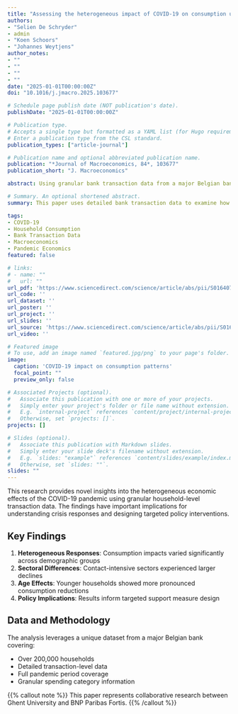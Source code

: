 ```yaml
---
title: "Assessing the heterogeneous impact of COVID-19 on consumption using bank transactions"
authors:
- "Selien De Schryder"
- admin
- "Koen Schoors"
- "Johannes Weytjens"
author_notes:
- ""
- ""
- ""
- ""
date: "2025-01-01T00:00:00Z"
doi: "10.1016/j.jmacro.2025.103677"

# Schedule page publish date (NOT publication's date).
publishDate: "2025-01-01T00:00:00Z"

# Publication type.
# Accepts a single type but formatted as a YAML list (for Hugo requirements).
# Enter a publication type from the CSL standard.
publication_types: ["article-journal"]

# Publication name and optional abbreviated publication name.
publication: "*Journal of Macroeconomics, 84*, 103677"
publication_short: "J. Macroeconomics"

abstract: Using granular bank transaction data from a major Belgian bank, we analyze the heterogeneous impact of COVID-19 on household consumption patterns. Our dataset covers over 200,000 households during the pandemic period, allowing us to examine consumption responses across different demographic groups and spending categories. We find significant heterogeneity in consumption responses, with younger households and those in contact-intensive sectors showing larger declines. The analysis reveals important insights for understanding the economic effects of pandemic-related restrictions and the design of targeted policy responses.

# Summary. An optional shortened abstract.
summary: This paper uses detailed bank transaction data to examine how COVID-19 affected household consumption patterns, revealing significant heterogeneity across demographic groups.

tags:
- COVID-19
- Household Consumption
- Bank Transaction Data
- Macroeconomics
- Pandemic Economics
featured: false

# links:
# - name: ""
#   url: ""
url_pdf: 'https://www.sciencedirect.com/science/article/abs/pii/S016407042500014X'
url_code: ''
url_dataset: ''
url_poster: ''
url_project: ''
url_slides: ''
url_source: 'https://www.sciencedirect.com/science/article/abs/pii/S016407042500014X'
url_video: ''

# Featured image
# To use, add an image named `featured.jpg/png` to your page's folder. 
image:
  caption: 'COVID-19 impact on consumption patterns'
  focal_point: ""
  preview_only: false

# Associated Projects (optional).
#   Associate this publication with one or more of your projects.
#   Simply enter your project's folder or file name without extension.
#   E.g. `internal-project` references `content/project/internal-project/index.md`.
#   Otherwise, set `projects: []`.
projects: []

# Slides (optional).
#   Associate this publication with Markdown slides.
#   Simply enter your slide deck's filename without extension.
#   E.g. `slides: "example"` references `content/slides/example/index.md`.
#   Otherwise, set `slides: ""`.
slides: ""
---
```


This research provides novel insights into the heterogeneous economic effects of the COVID-19 pandemic using granular household-level transaction data. The findings have important implications for understanding crisis responses and designing targeted policy interventions.

## Key Findings

1. **Heterogeneous Responses**: Consumption impacts varied significantly across demographic groups
2. **Sectoral Differences**: Contact-intensive sectors experienced larger declines
3. **Age Effects**: Younger households showed more pronounced consumption reductions
4. **Policy Implications**: Results inform targeted support measure design

## Data and Methodology

The analysis leverages a unique dataset from a major Belgian bank covering:
- Over 200,000 households
- Detailed transaction-level data
- Full pandemic period coverage
- Granular spending category information

{{% callout note %}}
This paper represents collaborative research between Ghent University and BNP Paribas Fortis.
{{% /callout %}} 